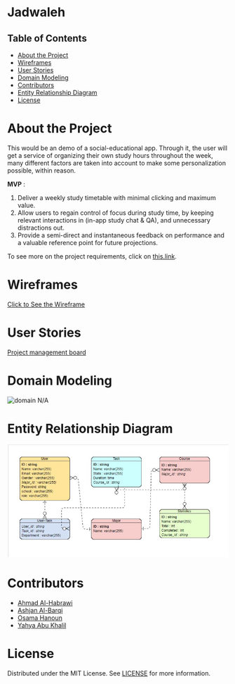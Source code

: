 # Jadwaleh

## Table of Contents
- [About the Project](#about-the-project)
- [Wireframes](#Wireframes)
- [User Stories](#User-Stories)
- [Domain Modeling](#Domain-Modeling)
- [Contributors](#Contributors)
- [Entity Relationship Diagram](#Entity-Relationship-Diagram)
- [License](#license)

# About the Project
This would be an demo of a social-educational app. Through it, the user will get a service of organizing their own study hours throughout the week, many different factors are taken into account to make some personalization possible, within reason.

**MVP** : 
1. Deliver a weekly study timetable with minimal clicking and maximum value.
2. Allow users to regain control of focus during study time, by keeping relevant interactions in (in-app study chat & QA), and unnecessary distractions out.
3. Provide a semi-direct and instantaneous feedback on performance and a valuable reference point for future projections. 

To see more on the project requirements, click on [this.link](requirements.md). 

# Wireframes
[Click to See the Wireframe](./assets/wireframe)

# User Stories
[Project management board](https://trello.com/b/4tUApXJe/jadwalla)

# Domain Modeling
![domain](/wireframe/domainModeling.PNG) N/A

# Entity Relationship Diagram
![](./assets/ERM.JPG)

# Contributors
- [Ahmad Al-Habrawi](https://github.com/ahmadmamdouh1995)
- [Ashjan Al-Barqi](https://github.com/AAlbarqi)
- [Osama Hanoun](https://github.com/OsamaHanoun)
- [Yahya Abu Khalil](https://github.com/AbuKhalil95)

# License
Distributed under the MIT License. See [LICENSE](https://www.mit.edu/~amini/LICENSE.md) for more information.

